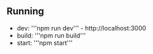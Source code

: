 ## Running
- dev: '''npm run dev''' - http://localhost:3000
- build: '''npm run build''' 
- start: '''npm start'''
